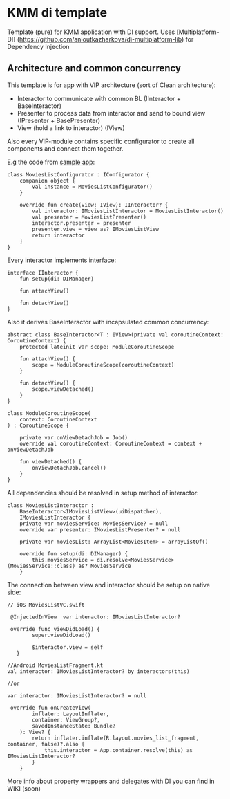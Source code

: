 # KMM di template
Template (pure) for KMM application with DI support.  Uses [Multiplatform-DI] (https://github.com/anioutkazharkova/di-multiplatform-lib) for Dependency Injection


## Architecture and common concurrency

This template is for app with VIP architecture (sort of Clean architecture):
- Interactor to communicate with common BL (IInteractor + BaseInteractor<IView>)
- Presenter to process data from interactor and send to bound view (IPresenter + BasePresenter<IView>)
- View (hold a link to interactor) (IView)

Also every VIP-module contains specific configurator to create all components and connect them together.

E.g the code from [sample app](https://github.com/anioutkazharkova/kmm-di-sample): 
```
class MoviesListConfigurator : IConfigurator {
    companion object {
        val instance = MoviesListConfigurator()
    }

    override fun create(view: IView): IInteractor? {
        val interactor: IMoviesListInteractor = MoviesListInteractor()
        val presenter = MoviesListPresenter()
        interactor.presenter = presenter
        presenter.view = view as? IMoviesListView
        return interactor
    }
}
```

Every  interactor implements interface:

```
interface IInteractor {
    fun setup(di: DIManager)

    fun attachView()

    fun detachView()
}
```

Also it derives BaseInteractor<IView> with incapsulated common concurrency:
```
abstract class BaseInteractor<T : IView>(private val coroutineContext: CoroutineContext) {
    protected lateinit var scope: ModuleCoroutineScope

    fun attachView() {
        scope = ModuleCoroutineScope(coroutineContext)
    }

    fun detachView() {
        scope.viewDetached()
    }
}

class ModuleCoroutineScope(
    context: CoroutineContext
) : CoroutineScope {

    private var onViewDetachJob = Job()
    override val coroutineContext: CoroutineContext = context + onViewDetachJob

    fun viewDetached() {
        onViewDetachJob.cancel()
    }
}
```
  
All dependencies should be resolved in setup method of interactor: 

```
class MoviesListInteractor :
    BaseInteractor<IMoviesListView>(uiDispatcher),
    IMoviesListInteractor {
    private var moviesService: MoviesService? = null
    override var presenter: IMoviesListPresenter? = null

    private var moviesList: ArrayList<MoviesItem> = arrayListOf()

    override fun setup(di: DIManager) {
        this.moviesService = di.resolve<MoviesService>(MoviesService::class) as? MoviesService
    }
```


The connection between view and interactor should be setup on native side:

```
// iOS MoviesListVC.swift

 @InjectedInView  var interactor: IMoviesListInteractor?

 override func viewDidLoad() {
        super.viewDidLoad()
        
        $interactor.view = self
   }
```

```
//Android MoviesListFragment.kt
val interactor: IMoviesListInteractor? by interactors(this)

//or 

var interactor: IMoviesListInteractor? = null

 override fun onCreateView(
        inflater: LayoutInflater,
        container: ViewGroup?,
        savedInstanceState: Bundle?
    ): View? {
        return inflater.inflate(R.layout.movies_list_fragment, container, false)?.also {
            this.interactor = App.container.resolve(this) as IMoviesListInteractor?
        }
    }
```

More info about property wrappers and delegates with DI you can find in WIKI (soon)
